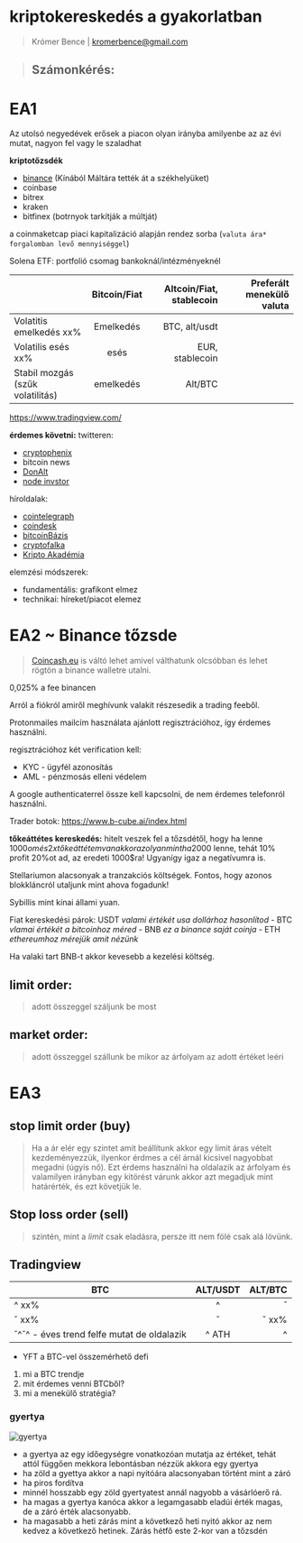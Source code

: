 # kriptokereskedés a gyakorlatban
> Krómer Bence | kromerbence@gmail.com

> **Számonkérés:**
> - 

# EA1
Az utolsó negyedévek erősek a piacon olyan irányba amilyenbe az az évi mutat, nagyon fel vagy le szaladhat

**kriptotőzsdék**
- [binance](https://www.binance.com/en) (Kínából Máltára tették át a székhelyüket)
- coinbase 
- bitrex 
- kraken 
- bitfinex (botrnyok tarkítják a múltját)

 a coinmaketcap piaci kapitalizáció alapján rendez sorba (`valuta ára* forgalomban levő mennyiséggel`)

Solena
ETF: portfolió csomag bankoknál/intézményeknél

| |Bitcoin/Fiat        | Altcoin/Fiat, stablecoin           | Preferált menekülő valuta  |
| ------------- |:-------------:| -----:|-----:|
| Volatitis emelkedés xx%      | Emelkedés | BTC, alt/usdt |
| Volatilis esés xx%  | esés      |   EUR, stablecoin |
| Stabil mozgás (szűk volatilitás) | emelkedés      |    Alt/BTC |

https://www.tradingview.com/

**érdemes követni:**
twitteren:
- [cryptophenix](https://twitter.com/cryptophenix)
- bitcoin news
- [DonAlt](https://twitter.com/CryptoDonAlt?ref_src=twsrc%5Egoogle%7Ctwcamp%5Eserp%7Ctwgr%5Eauthor)
- [node invstor](https://twitter.com/nodeinvestor?lang=en)

híroldalak:
- [cointelegraph](https://cointelegraph.com/)
- [coindesk](https://www.coindesk.com/)
- [bitcoinBázis](https://www.bitcoinbazis.hu/)
- [cryptofalka](https://cryptofalka.hu)
- [Kripto Akadémia](https://kriptoakademia.com/)

elemzési módszerek:
- fundamentális: grafikont elmez 
- technikai: híreket/piacot elemez

# EA2 ~ Binance tőzsde
> [Coincash.eu](https://coincash.eu/) is váltó lehet amivel válthatunk olcsóbban és lehet rögtön a binance walletre utalni.

0,025% a fee binancen

Arról a fiókról amiről meghívunk valakit részesedik a trading feeből.

Protonmailes mailcím használata ajánlott regisztrációhoz, így érdemes használni.

regisztrációhoz két verification kell:
- KYC - ügyfél azonosítás
- AML - pénzmosás elleni védelem

A google authenticaterrel össze kell kapcsolni, de nem érdemes telefonról használni.

Trader botok: https://www.b-cube.ai/index.html

**tőkeáttétes kereskedés:** hitelt veszek fel a tőzsdétől, hogy ha lenne 1000$om és 2x tőkeáttétem van akkor az olyan mintha 2000$ lenne, tehát 10% profit 20%ot ad, az eredeti 1000$ra! Ugyanígy igaz a negatívumra is.

Stellariumon alacsonyak a tranzakciós költségek. Fontos, hogy azonos blokkláncról utaljunk mint ahova fogadunk!

Sybillis mint kínai állami yuan.

Fiat kereskedési párok: USDT *valami értékét usa dollárhoz hasonlítod* - BTC *vlamai értékét a bitcoinhoz méred* - BNB *ez a binance saját coinja* - ETH  *ethereumhoz mérejük amit nézünk*

Ha valaki tart BNB-t akkor kevesebb a kezelési költség.

## limit order:
> adott összeggel száljunk be most

## market order:
> adott összeggel szállunk be mikor az árfolyam az adott értéket leéri 

# EA3
## stop limit order (buy)
> Ha a ár elér egy szintet amit beállítunk akkor egy limit áras vételt kezdeményezzük, ilyenkor érdmes a cél árnál kicsivel nagyobbat megadni (úgyis nő). Ezt érdems használni ha oldalazik az árfolyam és valamilyen irányban egy kitörést várunk akkor azt megadjuk mint határérték, és ezt követjük le.
 
## Stop loss order (sell)
> szintén, mint a *limit* csak eladásra, persze itt nem fölé csak alá lövünk.

## Tradingview
| BTC        | ALT/USDT           | ALT/BTC  |
| ------------- |:-------------:| -----:|
| ^ xx%      | ^  | ˇ  |
| ˇ xx% | ˇ | ˇ xx% |
| ˇ^ˇ^  - éves trend felfe mutat de oldalazik | ^ ATH | ^ |

- YFT a BTC-vel összemérhető defi

1. mi a BTC trendje
2. mit érdemes venni BTCből?
3. mi a menekülő stratégia?


### gyertya
![gyertya](https://cryptopotato.com/wp-content/uploads/2017/12/p1_japanese_candles.jpg)
- a gyertya az egy időegységre vonatkozóan mutatja az értéket, tehát attól függően mekkora lebontásban nézzük akkora egy gyertya
- ha zöld a gyettya akkor a napi nyitóára alacsonyaban történt mint a záró
- ha piros fordítva
- minnél hosszabb egy zöld gyertyatest annál nagyobb a vásárlóerő rá.
- ha magas a gyertya kanóca akkor a legamgasabb eladúi érték magas, de a záró érték alacsonyabb.
- ha magasabb a heti zárás mint a következő heti nyitó akkor az nem kedvez a következő hetinek. Zárás hétfő este 2-kor van a tőzsdén






